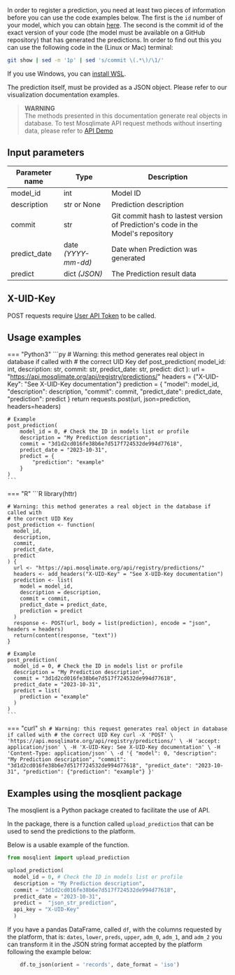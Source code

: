 In order to register a prediction, you need at least two pieces of information before you can use the code examples below. The first is the `id` number of your model, which you can obtain [here](https://api.mosqlimate.org/models/). The second is the commit id of the exact version of your code (the model must be available on a GitHub repository) that has generated the predictions. In order to find out this you can use the following code in the (Linux or Mac) terminal:

```bash
git show | sed -n '1p' | sed 's/commit \(.*\)/\1/'
``` 

If you use Windows, you can [install WSL](https://ubuntu.com/tutorials/install-ubuntu-on-wsl2-on-windows-11-with-gui-support#1-overview).

The prediction itself, must be provided as a JSON object. Please refer to our visualization documentation examples.

> **WARNING**  
> The methods presented in this documentation generate real objects in database. To test Mosqlimate API request methods without inserting data, please refer to [API Demo](https://api.mosqlimate.org/api/docs)

## Input parameters 
| Parameter name | Type | Description |
|--|--|--|
| model_id | int | Model ID | 
| description | str or None | Prediction description |
| commit | str | Git commit hash to lastest version of Prediction's code in the Model's repository |
| predict_date | date _(YYYY-mm-dd)_ | Date when Prediction was generated |
| predict | dict _(JSON)_ | The Prediction result data |

## X-UID-Key
POST requests require [User API Token](uid-key.md) to be called.

## Usage examples

=== "Python3"
    ```py
    # Warning: this method generates real object in database if called with
    # the correct UID Key
    def post_prediction(
        model_id: int, 
        description: str, 
        commit: str, 
        predict_date: str, 
        predict: dict
    ):
        url = "https://api.mosqlimate.org/api/registry/predictions/"
        headers = {"X-UID-Key": "See X-UID-Key documentation"}
        prediction = {
            "model": model_id,
            "description": description,
            "commit": commit,
            "predict_date": predict_date,
            "prediction": predict
        }
        return requests.post(url, json=prediction, headers=headers)


    # Example
    post_prediction(
        model_id = 0, # Check the ID in models list or profile
        description = "My Prediction description",
        commit = "3d1d2cd016fe38b6e7d517f724532de994d77618",
        predict_date = "2023-10-31",
        predict = {
            "prediction": "example"
        }
    )
    ```

=== "R"
    ```R
    library(httr)

    # Warning: this method generates a real object in the database if called with
    # the correct UID Key
    post_prediction <- function(
      model_id,
      description,
      commit,
      predict_date,
      predict
    ) {
      url <- "https://api.mosqlimate.org/api/registry/predictions/"
      headers <- add_headers("X-UID-Key" = "See X-UID-Key documentation")
      prediction <- list(
        model = model_id,
        description = description,
        commit = commit,
        predict_date = predict_date,
        prediction = predict
      )
      response <- POST(url, body = list(prediction), encode = "json", headers = headers)
      return(content(response, "text"))
    }

    # Example
    post_prediction(
      model_id = 0, # Check the ID in models list or profile
      description = "My Prediction description",
      commit = "3d1d2cd016fe38b6e7d517f724532de994d77618",
      predict_date = "2023-10-31",
      predict = list(
        prediction = "example"
      )
    )
    ```

=== "curl"
    ```sh
    # Warning: this request generates real object in database if called with
    # the correct UID Key
    curl -X 'POST' \
      'https://api.mosqlimate.org/api/registry/predictions/' \
      -H 'accept: application/json' \
      -H 'X-UID-Key: See X-UID-Key documentation' \
      -H 'Content-Type: application/json' \
      -d '{
      "model": 0,
      "description": "My Prediction description",
      "commit": "3d1d2cd016fe38b6e7d517f724532de994d77618",
      "predict_date": "2023-10-31",
      "prediction": {"prediction": "example"}
    }'   
    ```

## Examples using the mosqlient package

The mosqlient is a Python package created to facilitate the use of API. 

In the package, there is a function called `upload_prediction` that can be used to send the predictions to the platform. 

Below is a usable example of the function.
```py
from mosqlient import upload_prediction

upload_prediction(
  model_id = 0, # Check the ID in models list or profile
  description = "My Prediction description",
  commit = "3d1d2cd016fe38b6e7d517f724532de994d77618",
  predict_date = "2023-10-31",
  predict =  "json_str_prediction",
  api_key = "X-UID-Key"
  )
```

If you have a pandas DataFrame, called `df`, with the columns requested by the platform, that is: `dates`, `lower`, `preds`, `upper`, `adm_0`, `adm_1`, and `adm_2` you can transform it in the JSON string format accepted by the platform following the example below: 
```py
    df.to_json(orient = 'records', date_format = 'iso')
```

